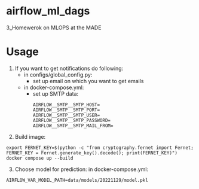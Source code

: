 airflow_ml_dags
==============================

3_Homewerok on MLOPS at the MADE

# Usage
1. If you want to get notifications do following:
    - in configs/global_config.py:
        - set up email on which you want to get emails
    - in docker-compose.yml:
        - set up SMTP data:
            ~~~
            AIRFLOW__SMTP__SMTP_HOST=
            AIRFLOW__SMTP__SMTP_PORT=
            AIRFLOW__SMTP__SMTP_USER=
            AIRFLOW__SMTP__SMTP_PASSWORD=
            AIRFLOW__SMTP__SMTP_MAIL_FROM=
            ~~~
2. Build image:
~~~
export FERNET_KEY=$(python -c "from cryptography.fernet import Fernet; FERNET_KEY = Fernet.generate_key().decode(); print(FERNET_KEY)")
docker compose up --build
~~~
3. Choose model for prediction:
in docker-compose.yml:
~~~
AIRFLOW_VAR_MODEL_PATH=data/models/20221129/model.pkl
~~~
